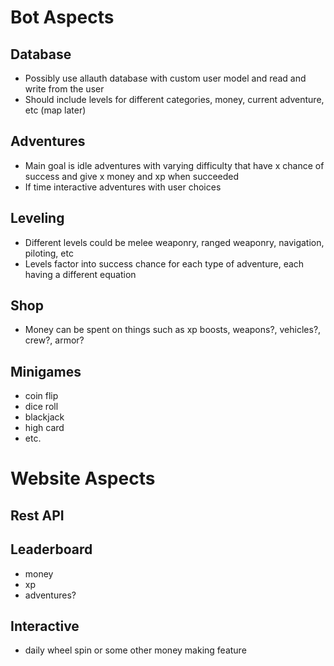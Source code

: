 # Bot Aspects

## Database
- Possibly use allauth database with custom user model and read and write from the user
- Should include levels for different categories, money, current adventure, etc (map later)

## Adventures
- Main goal is idle adventures with varying difficulty that have x chance of success and give x money and xp when succeeded
- If time interactive adventures with user choices

## Leveling
- Different levels could be melee weaponry, ranged weaponry, navigation, piloting, etc
- Levels factor into success chance for each type of adventure, each having a different equation

## Shop
- Money can be spent on things such as xp boosts, weapons?, vehicles?, crew?, armor?

## Minigames
- coin flip
- dice roll
- blackjack
- high card
- etc.

# Website Aspects

## Rest API

## Leaderboard
- money
- xp
- adventures?

## Interactive
- daily wheel spin or some other money making feature

